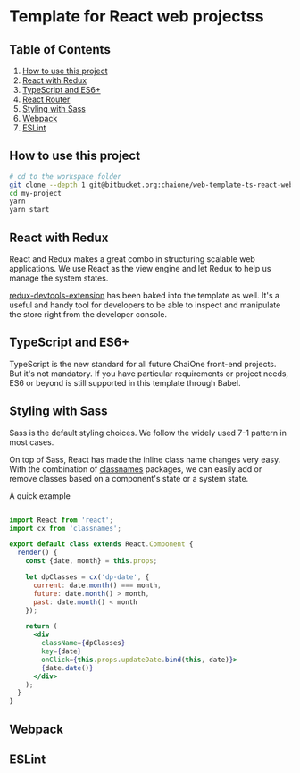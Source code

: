 # Template for React web projectss

## Table of Contents

  1. [How to use this project](#how-to-use-this-template)
  1. [React with Redux](#markdown-header-react-with-redux)
  1. [TypeScript and ES6+](#markdown-header-typescript)
  1. [React Router](#markdown-header-react-router)
  1. [Styling with Sass](#markdown-header-styling-with-sass)
  1. [Webpack](#markdown-header-webpack)
  1. [ESLint](#markdown-header-eslint)

## How to use this project

```bash
# cd to the workspace folder
git clone --depth 1 git@bitbucket.org:chaione/web-template-ts-react-webpack.git my-project
cd my-project
yarn
yarn start
```

## React with Redux

React and Redux makes a great combo in structuring scalable web applications. We use React as the view engine and let Redux to help
us manage the system states.

[redux-devtools-extension](https://github.com/zalmoxisus/redux-devtools-extension) has been baked into the template as well. It's a useful and handy tool for
developers to be able to inspect and manipulate the store right from the developer console.

## TypeScript and ES6+

TypeScript is the new standard for all future ChaiOne front-end projects. But it's not mandatory.
If you have particular requirements or project needs, ES6 or beyond is still supported in this template through Babel.

## Styling with Sass

Sass is the default styling choices. We follow the widely used 7-1 pattern in most cases.

On top of Sass, React has made the inline class name changes very easy. With the combination of [classnames](https://github.com/JedWatson/classnames) packages,
we can easily add or remove classes based on a component's state or a system state.

A quick example

```jsx

import React from 'react';
import cx from 'classnames';

export default class extends React.Component {
  render() {
    const {date, month} = this.props;

    let dpClasses = cx('dp-date', {
      current: date.month() === month,
      future: date.month() > month,
      past: date.month() < month
    });

    return (
      <div
        className={dpClasses}
        key={date}
        onClick={this.props.updateDate.bind(this, date)}>
        {date.date()}
      </div>
    );
  }
}

```

## Webpack

## ESLint
